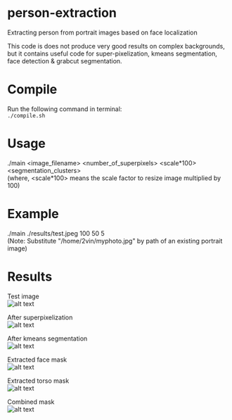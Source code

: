# person-extraction
Extracting person from portrait images based on face localization    

This code is does not produce very good results on complex backgrounds, but it contains useful code for super-pixelization, kmeans segmentation, face detection & grabcut segmentation.    

# Compile
Run the following command in terminal:    
`./compile.sh`

# Usage
./main <image_filename> <number_of_superpixels> <scale\*100> <segmentation_clusters>       
(where, <scale\*100> means the scale factor to resize image multiplied by 100)    

# Example
./main ./results/test.jpeg 100 50 5     
(Note: Substitute "/home/2vin/myphoto.jpg" by path of an existing portrait image)     

# Results

Test image      
![alt text](https://raw.githubusercontent.com/2vin/person-extraction/master/results/test.jpeg)

After superpixelization   
![alt text](https://raw.githubusercontent.com/2vin/person-extraction/master/results/pixels.jpg)

After kmeans segmentation   
![alt text](https://raw.githubusercontent.com/2vin/person-extraction/master/results/segmented.jpg)

Extracted face mask   
![alt text](https://raw.githubusercontent.com/2vin/person-extraction/master/results/facemask.jpg)

Extracted torso mask    
![alt text](https://raw.githubusercontent.com/2vin/person-extraction/master/results/bodymask.jpg)

Combined mask     
![alt text](https://raw.githubusercontent.com/2vin/person-extraction/master/results/person.jpg)
